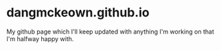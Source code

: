 # dangmckeown.github.io

My github page which I'll keep updated with anything I'm working on that I'm halfway happy with.
